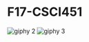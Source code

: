 # F17-CSCI451


![giphy 2](https://user-images.githubusercontent.com/14002392/37572454-a343b05e-2ae1-11e8-8245-0b3ac1d2d968.gif) ![giphy 3](https://user-images.githubusercontent.com/14002392/37572455-a355aa84-2ae1-11e8-9e50-af6bbdc06ecc.gif)
